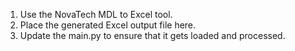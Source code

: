 1. Use the NovaTech MDL to Excel tool. 
2. Place the generated Excel output file here.
3. Update the main.py to ensure that it gets loaded and processed.